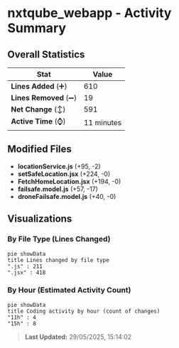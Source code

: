# nxtqube_webapp - Activity Summary 

## Overall Statistics

| Stat                   | Value                                                             |
| ---------------------- | ----------------------------------------------------------------- |
| **Lines Added** (➕)   | 610                                          |
| **Lines Removed** (➖) | 19                                        |
| **Net Change** (↕)    | 591                |
| **Active Time** (⌚)   | 11 minutes |


## Modified Files
- **locationService.js** (+95, -2)
- **setSafeLocation.jsx** (+224, -0)
- **FetchHomeLocation.jsx** (+194, -0)
- **failsafe.model.js** (+57, -17)
- **droneFailsafe.model.js** (+40, -0)

## Visualizations

### By File Type (Lines Changed)

```mermaid
pie showData
title Lines changed by file type
".js" : 211
".jsx" : 418
```

### By Hour (Estimated Activity Count)

```mermaid
pie showData
title Coding activity by hour (count of changes)
"11h" : 4
"15h" : 8
```


> **Last Updated:** 29/05/2025, 15:14:02